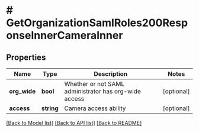 # # GetOrganizationSamlRoles200ResponseInnerCameraInner

## Properties

Name | Type | Description | Notes
------------ | ------------- | ------------- | -------------
**org_wide** | **bool** | Whether or not SAML administrator has org-wide access | [optional]
**access** | **string** | Camera access ability | [optional]

[[Back to Model list]](../../README.md#models) [[Back to API list]](../../README.md#endpoints) [[Back to README]](../../README.md)
